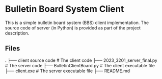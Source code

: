 # Bulletin Board System Client
This is a simple bulletin board system (BBS) client implementation.
The source code of server (in Python) is provided as part of the project description.
## Files
.
├── client source code           # The client code
├── 2023_3201_server_final.py    # The server code
├── BulletinClientBoard.py       # The client executable file
├── client.exe                   # The server executable file
├── README.md
